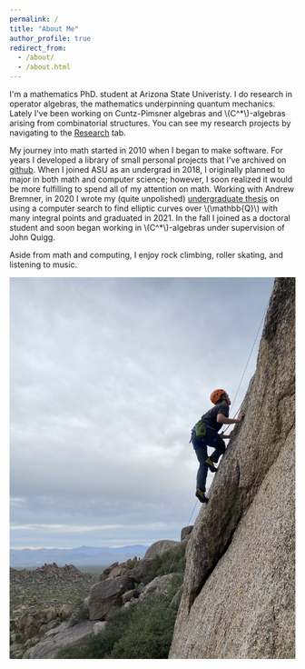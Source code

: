 ```yaml
---
permalink: /
title: "About Me"
author_profile: true
redirect_from: 
  - /about/
  - /about.html
---
```


I'm a mathematics PhD. student at Arizona State Univeristy. I do research in operator algebras, the mathematics underpinning quantum mechanics. Lately I've been working on Cuntz-Pimsner algebras and \\(C^*\\)-algebras arising from combinatorial structures. You can see my research projects by navigating to the [Research](https://been-jamming.github.io/publications) tab.

My journey into math started in 2010 when I began to make software. For years I developed a library of small personal projects that I've archived on [github](https://github.com/been-jamming). When I joined ASU as an undergrad in 2018, I originally planned to major in both math and computer science; however, I soon realized it would be more fulfilling to spend all of my attention on math. Working with Andrew Bremner, in 2020 I wrote my (quite unpolished) [undergraduate thesis](https://arxiv.org/abs/2012.06233) on using a computer search to find elliptic curves over \\(\mathbb{Q}\\) with many integral points and graduated in 2021. In the fall I joined as a doctoral student and soon began working in \\(C^*\\)-algebras under supervision of John Quigg.

Aside from math and computing, I enjoy rock climbing, roller skating, and listening to music.

![image](images/climbing.jpg)
